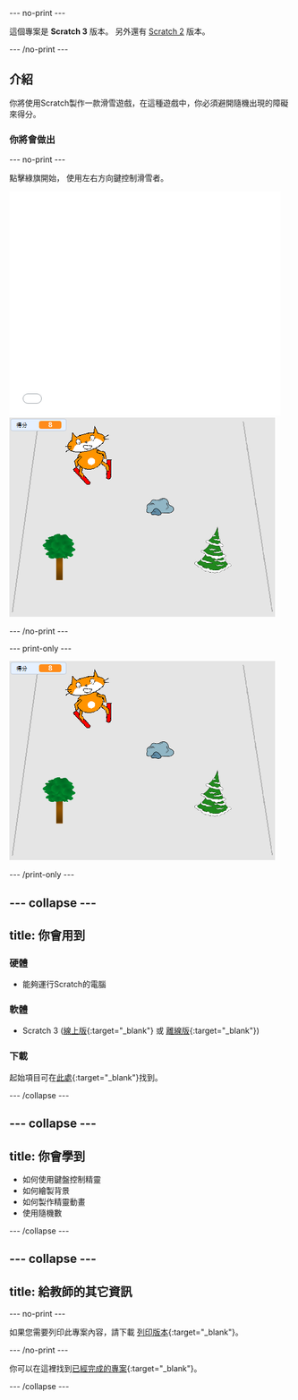 --- no-print ---

這個專案是 **Scratch 3** 版本。 另外還有 [Scratch 2](https://projects.raspberrypi.org/zh-TW/projects/scratch-cat-goes-skiing-scratch2) 版本。

--- /no-print ---

## 介紹

你將使用Scratch製作一款滑雪遊戲，在這種遊戲中，你必須避開隨機出現的障礙來得分。

### 你將會做出

--- no-print ---

點擊綠旗開始， 使用左右方向鍵控制滑雪者。

<div class="scratch-preview">
  <iframe allowtransparency="true" width="485" height="402" src="//scratch.mit.edu/projects/embed/281116583/?autostart=false" frameborder="0" scrolling="no"></iframe>
  <img src="images/skiing-final.png">
</div>

--- /no-print ---

--- print-only ---

![完成專案](images/skiing-final.png)

--- /print-only ---

--- collapse ---
---
title: 你會用到
---

### 硬體

+ 能夠運行Scratch的電腦

### 軟體

+ Scratch 3 ([線上版](http://rpf.io/scratchon){:target="_blank"} 或 [離線版](http://rpf.io/scratchoff){:target="_blank"})

### 下載

起始項目可在[此處](http://rpf.io/p/zh-TW/scratch-cat-goes-skiing-go){:target="_blank"}找到。

--- /collapse ---

--- collapse ---
---
title: 你會學到
---

+ 如何使用鍵盤控制精靈
+ 如何繪製背景
+ 如何製作精靈動畫
+ 使用隨機數

--- /collapse ---

--- collapse ---
---
title: 給教師的其它資訊
---

--- no-print ---

如果您需要列印此專案內容，請下載 [列印版本](https://projects.raspberrypi.org/zh-TW/projects/scratch-cat-goes-skiing/print){:target="_blank"}。

--- /no-print ---

你可以在這裡找到[已經完成的專案](http://rpf.io/p/zh-TW/scratch-cat-goes-skiing-get){:target="_blank"}。

--- /collapse ---
